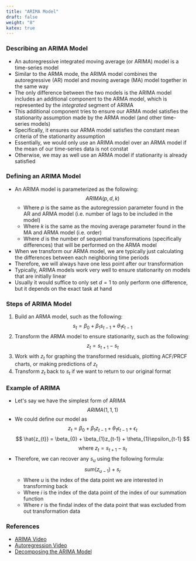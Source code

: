 ```yaml
---
title: "ARIMA Model"
draft: false
weight: "8"
katex: true
---
```


### Describing an ARIMA Model
- An autoregressive integrated moving average (or ARIMA) model is a time-series model
- Similar to the ARMA mode, the ARIMA model combines the autoregressive (AR) model and moving average (MA) model together in the same way
- The only difference between the two models is the ARIMA model includes an additional component to the ARMA model, which is represented by the *integrated* segment of ARIMA
- This additional component tries to ensure our ARMA model satisfies the stationarity assumption made by the ARMA model (and other time-series models)
- Specifically, it ensures our ARMA model satisfies the constant mean criteria of the stationarity assumption
- Essentially, we would only use an ARIMA model over an ARMA model if the mean of our time-series data is not constat
- Otherwise, we may as well use an ARMA model if stationarity is already satisfied

### Defining an ARIMA Model
- An ARIMA model is parameterized as the following: 
$$ ARIMA(p, d, k) $$
	- Where $p$ is the same as the autoregression parameter found in the AR and ARMA model (i.e. number of lags to be included in the model)
	- Where $k$ is the same as the moving average parameter found in the MA and ARMA model (i.e. order)
	- Where $d$ is the number of sequential transformations (specifically differences) that will be performed on the ARMA model
- When we transform our ARMA model, we are typically just calculating the differences between each neighboring time periods
- Therefore, we will always have one less point after our transformation
- Typically, ARIMA models work very well to ensure stationarity on models that are initially linear
- Usually it would suffice to only set $d=1$ to only perform one difference, but it depends on the exact task at hand

### Steps of ARIMA Model
1. Build an ARMA model, such as the following:
$$ s_{t} = \beta_{0} + \beta_{1}s_{t-1} + \theta_{1}\epsilon_{t-1} $$
2. Transform the ARMA model to ensure stationarity, such as the following:
$$ z_{t} = s_{t+1} - s_{t} $$
3. Work with $z_{t}$ for graphing the transformed residuals, plotting ACF/PRCF charts, or making predictions of $z_{t}$
4. Transform $z_{t}$ back to $s_{t}$ if we want to return to our original format

### Example of ARIMA
- Let's say we have the simplest form of ARIMA
$$ ARIMA(1,1,1) $$
- We could define our model as
$$ z_{t} = \beta_{0} + \beta_{1}z_{t-1} + \theta_{1}\epsilon_{t-1} + \epsilon_{t} $$
$$ \hat{z_{t}} = \beta_{0} + \beta_{1}z_{t-1} + \theta_{1}\epsilon_{t-1} $$
$$ \text{where } z_{t} = s_{t+1} - s_{t} $$
- Therefore, we can recover any $s_{u}$ using the following formula:
$$ sum(z_{u-1}) + s_{r} $$
	- Where $u$ is the index of the data point we are interested in transforming back
	- Where $i$ is the index of the data point of the index of our summation function
	- Where $r$ is the findal index of the data point that was excluded from out transformation data

### References
- [ARIMA Video](https://www.youtube.com/watch?v=3UmyHed0iYE)
- [Autoregression Video](https://www.youtube.com/watch?v=5-2C4eO4cPQ&t=264s)
- [Decomposing the ARIMA Model](https://blogs.oracle.com/datascience/decomposition-based-approaches-to-time-series-forecasting)
